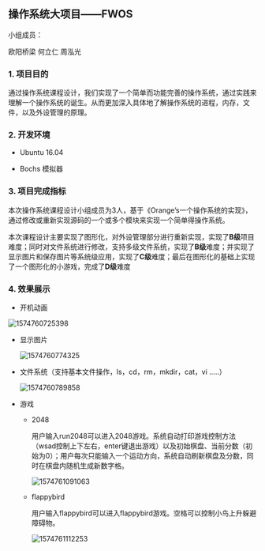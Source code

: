 ## 操作系统大项目——FWOS

小组成员：

欧阳桥梁 何立仁   周泓光   

### 1. 项目目的

​     通过操作系统课程设计，我们实现了一个简单而功能完善的操作系统，通过实践来理解一个操作系统的诞生。从而更加深入具体地了解操作系统的进程，内存，文件，以及外设管理的原理。



### 2. 开发环境

-  Ubuntu 16.04

- Bochs 模拟器

  

### 3. 项目完成指标

本次操作系统课程设计小组成员为3人，基于《Orange’s⼀个操作系统的实现》，通过修改或重新实现源码的一个或多个模块来实现一个简单得操作系统。

本次课程设计主要实现了图形化，对外设管理部分进行重新实现，实现了**B级**项目难度；同时对文件系统进行修改，支持多级文件系统，实现了**B级**难度；并实现了显示图片和保存图片等系统级应用，实现了**C级**难度；最后在图形化的基础上实现了一个图形化的小游戏，完成了**D级**难度



### 4. 效果展示

- 开机动画

![1574760725398](C:\Users\oy\AppData\Roaming\Typora\typora-user-images\1574760725398.png)



 - 显示图片

   ![1574760774325](C:\Users\oy\AppData\Roaming\Typora\typora-user-images\1574760774325.png)

- 文件系统（支持基本文件操作，ls，cd，rm，mkdir，cat，vi .....）

  ![1574760789858](C:\Users\oy\AppData\Roaming\Typora\typora-user-images\1574760789858.png)

- 游戏

  - 2048

    用户输入run2048可以进入2048游戏。系统⾃动打印游戏控制⽅法（wsad控制上下左右，enter键退出游戏）以及初始棋盘、当前分数（初始为0）；⽤户每次只能输⼊⼀个运动⽅向，系统⾃动刷新棋盘及分数，同时在棋盘内随机⽣成新数字格。

    ![1574761091063](C:\Users\oy\AppData\Roaming\Typora\typora-user-images\1574761091063.png)

  - flappybird

    用户输入flappybird可以进入flappybird游戏。空格可以控制小鸟上升躲避障碍物。

    ![1574761112253](C:\Users\oy\AppData\Roaming\Typora\typora-user-images\1574761112253.png)